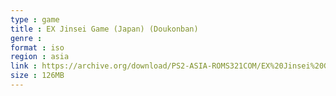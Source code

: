 ```yaml
---
type : game
title : EX Jinsei Game (Japan) (Doukonban)
genre : 
format : iso
region : asia
link : https://archive.org/download/PS2-ASIA-ROMS321COM/EX%20Jinsei%20Game%20%28Japan%29%20%28Doukonban%29.7z
size : 126MB
---
```

